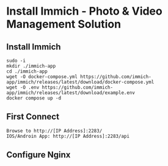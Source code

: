 # Install Immich - Photo & Video Management Solution

## Install Immich
~~~
sudo -i
mkdir ./immich-app
cd ./immich-app
wget -O docker-compose.yml https://github.com/immich-app/immich/releases/latest/download/docker-compose.yml
wget -O .env https://github.com/immich-app/immich/releases/latest/download/example.env
docker compose up -d
~~~

## First Connect
~~~
Browse to http://[IP Address]:2283/
IOS/Androin App: http://[IP Address]:2283/api
~~~

## Configure Nginx
~~~

~~~

